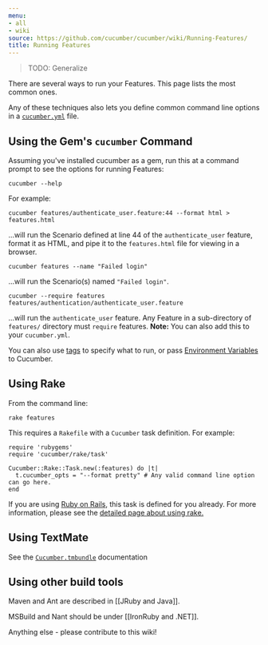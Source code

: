 ```yaml
---
menu:
- all
- wiki
source: https://github.com/cucumber/cucumber/wiki/Running-Features/
title: Running Features
---
```


> TODO: Generalize

There are several ways to run your Features. This page lists the most common ones. 

Any of these techniques also lets you define common command line options in a [`cucumber.yml`](/cucumber/cucumber.yml/) file.

## Using the Gem's `cucumber` Command

Assuming you've installed cucumber as a gem, run this at a command prompt to see the options for running Features:

```
cucumber --help
```

For example:

```
cucumber features/authenticate_user.feature:44 --format html > features.html
```

...will run the Scenario defined at line 44 of the `authenticate_user` feature, format it as HTML, and pipe it to the `features.html` file for viewing in a browser.

```
cucumber features --name "Failed login"
```

...will run the Scenario(s) named `"Failed login"`.

```
cucumber --require features features/authentication/authenticate_user.feature
```

...will run the `authenticate_user` feature. Any Feature in a sub-directory of `features/` directory must `require` features. **Note:** You can also add this to your `cucumber.yml`.

You can also use [tags](/cucumber/tags/) to specify what to run, or pass [Environment Variables](/cucumber/environment-variables/) to Cucumber.

## Using Rake

From the command line:

```
rake features
```

This requires a `Rakefile` with a `Cucumber` task definition. For example:

```
require 'rubygems'
require 'cucumber/rake/task'

Cucumber::Rake::Task.new(:features) do |t|
  t.cucumber_opts = "--format pretty" # Any valid command line option can go here.
end

```

If you are using [Ruby on Rails](/implementations/ruby/ruby-on-rails/), this task is defined for you already. 
For more information, please see the [detailed page about using rake.](/implementations/ruby/rake/)

## Using TextMate

See the [`Cucumber.tmbundle`](https://github.com/cucumber/cucumber-tmbundle) documentation

## Using other build tools

Maven and Ant are described in [[JRuby and Java]]. 

MSBuild and Nant should be under [[IronRuby and .NET]]. 

Anything else - please contribute to this wiki!
